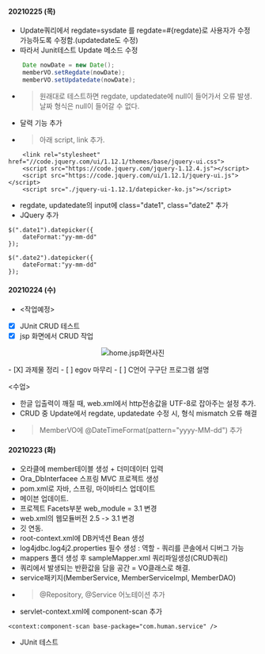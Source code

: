 #### 20210225 (목)
- Update쿼리에서 regdate=sysdate 를 regdate=#{regdate}로 사용자가 수정 가능하도록 수정함.(updatedate도 수정)
- 따라서 Junit테스트 Update 메소드 수정

```java
	Date nowDate = new Date();
	memberVO.setRegdate(nowDate);
	memberVO.setUpdatedate(nowDate);
```
- > 원래대로 테스트하면 regdate, updatedate에 null이 들어가서 오류 발생. 날짜 형식은 null이 들어갈 수 없다.
- 달력 기능 추가
- > 아래 script, link 추가.

```
	<link rel="stylesheet" href="//code.jquery.com/ui/1.12.1/themes/base/jquery-ui.css">
	<script src="https://code.jquery.com/jquery-1.12.4.js"></script>
	<script src="https://code.jquery.com/ui/1.12.1/jquery-ui.js"></script>
	<script src="./jquery-ui-1.12.1/datepicker-ko.js"></script>
```
- regdate, updatedate의 input에 class="date1", class="date2" 추가
- JQuery 추가

```
$(".date1").datepicker({
	dateFormat:"yy-mm-dd"
});

$(".date2").datepicker({
	dateFormat:"yy-mm-dd"
});
```

#### 20210224 (수)
- <작업예정>
- [x] JUnit CRUD 테스트
- [X] jsp 화면에서 CRUD 작업
<p align="center">
<img  src="https://user-images.githubusercontent.com/63999784/108972078-4d744600-76c6-11eb-9e30-c58e7f3f18a1.PNG" alt="home.jsp화면사진">
</p>
- [X] 과제물 정리
- [ ] egov 마무리
- [ ] C언어 구구단 프로그램 설명

<수업>
- 한글 입출력이 깨질 때, web.xml에서 http전송값을 UTF-8로 잡아주는 설정 추가.
- CRUD 중 Update에서 regdate, updatedate 수정 시, 형식 mismatch 오류 해결
- > MemberVO에  @DateTimeFormat(pattern="yyyy-MM-dd") 추가

#### 20210223 (화)
- 오라클에 member테이블 생성 + 더미데이터 입력
- Ora_DbInterfacee 스프링 MVC 프로젝트 생성
- pom.xml로 자바, 스프링, 마이바티스 업데이트 
- 메이븐 업데이트.
- 프로젝트 Facets부분 web_module = 3.1 변경
- web.xml의 웹모듈버전 2.5 -> 3.1 변경
- 깃 연동.
- root-context.xml에 DB커넥션 Bean 생성
- log4jdbc.log4j2.properties 필수 생성 : 역할 - 쿼리를 콘솔에서 디버그 가능
- mappers 폴더 생성 후 sampleMapper.xml 쿼리파일생성(CRUD쿼리)
- 쿼리에서 발생되는 반환값을 담을 공간 = VO클래스로 해결.
- service패키지(MemberService, MemberServiceImpl, MemberDAO)
- > @Repository, @Service 어노테이션 추가
- servlet-context.xml에 component-scan 추가

```
<context:component-scan base-package="com.human.service" />
```
- JUnit 테스트 
